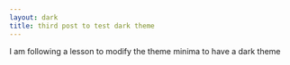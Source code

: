 ```yaml
---
layout: dark
title: third post to test dark theme
---
```

I am following a lesson to modify the theme minima to have a dark theme
